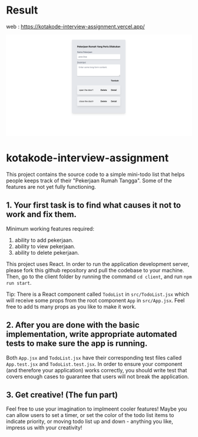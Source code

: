 # Result 
web : https://kotakode-interview-assignment.vercel.app/

<img src="https://github.com/nurrizkyimani/kotakode-interview-assignment/blob/master/ss_kotakode.png">


# kotakode-interview-assignment

This project contains the source code to a simple mini-todo list that helps people keeps track of their "Pekerjaan Rumah Tangga". Some of the features are not yet fully functioning. 

## 1. Your first task is to find what causes it not to work and fix them.

Minimum working features required:
1. ability to add pekerjaan.
2. ability to view pekerjaan.
3. ability to delete pekerjaan.

This project uses React. In order to run the application development server, please fork this github repository and pull the codebase to your machine. Then, go to the client folder by running the command `cd client`, and run `npm run start`.

Tip: There is a React component called `TodoList` in `src/TodoList.jsx` which will receive some props from the root component `App` in `src/App.jsx`. Feel free to add ts many props as you like to make it work.

## 2. After you are done with the basic implementation, write appropriate automated tests to make sure the app is running.

Both `App.jsx` and `TodoList.jsx` have their corresponding test files called `App.test.jsx` and `TodoList.test.jsx`. In order to ensure your component (and therefore your application) works correctly, you should write test that covers enough cases to guarantee that users will not break the application.

## 3. Get creative! (The fun part)

Feel free to use your imagination to implmeent cooler features! Maybe you can allow users to set a timer, or set the color of the todo list items to indicate priority, or moving todo list up and down - anything you like, impress us with your creativity!
